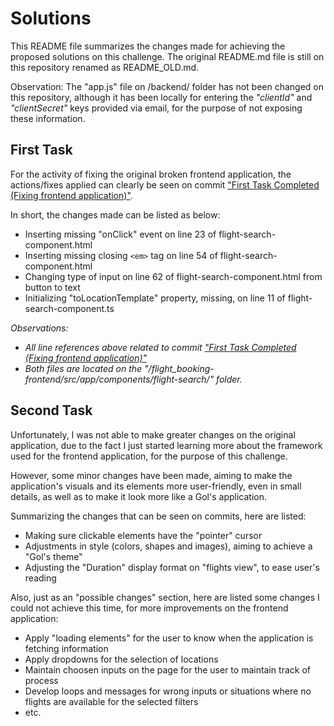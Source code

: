 # Solutions

This README file summarizes the changes made for achieving the proposed solutions on this challenge. The original README.md file is still on this repository renamed as README_OLD.md.

Observation: The "app.js" file on /backend/ folder has not been changed on this repository, although it has been locally for entering the *"clientId"* and *"clientSecret"* keys provided via email, for the purpose of not exposing these information.

##  First Task

For the activity of fixing the original broken frontend application, the actions/fixes applied can clearly be seen on commit ["First Task Completed (Fixing frontend application)"](https://github.com/inaciomatheus/Gol_Challenge/commit/aa8a7a9efa489f76ed5bdeddda7a98b852e12080).

In short, the changes made can be listed as below:

- Inserting missing "onClick" event on line 23 of flight-search-component.html
- Inserting missing closing `<em>` tag on line 54 of flight-search-component.html
- Changing type of input on line 62 of flight-search-component.html from button to text
- Initializing "toLocationTemplate" property, missing, on line 11 of flight-search-component.ts

*Observations:*
- *All line references above related to commit ["First Task Completed (Fixing frontend application)"](https://github.com/inaciomatheus/Gol_Challenge/commit/aa8a7a9efa489f76ed5bdeddda7a98b852e12080)*
- *Both files are located on the "/flight_booking-frontend/src/app/components/flight-search/" folder.*

## Second Task

Unfortunately, I was not able to make greater changes on the original application, due to the fact I just started learning more about the framework used for the frontend application, for the purpose of this challenge.

However, some minor changes have been made, aiming to make the application's visuals and its elements more user-friendly, even in small details, as well as to make it look more like a Gol's application.

Summarizing the changes that can be seen on commits, here are listed:
- Making sure clickable elements have the "pointer" cursor
- Adjustments in style (colors, shapes and images), aiming to achieve a "Gol's theme"
- Adjusting the "Duration" display format on "flights view", to ease user's reading

Also, just as an "possible changes" section, here are listed some changes I could not achieve this time, for more improvements on the frontend application:
- Apply "loading elements" for the user to know when the application is fetching information
- Apply dropdowns for the selection of locations
- Maintain choosen inputs on the page for the user to maintain track of process
- Develop loops and messages for wrong inputs or situations where no flights are available for the selected filters
- etc.